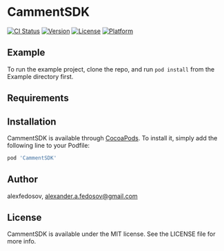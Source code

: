 # CammentSDK

[![CI Status](http://img.shields.io/travis/alexfedosov/CammentSDK.svg?style=flat)](https://travis-ci.org/alexfedosov/CammentSDK)
[![Version](https://img.shields.io/cocoapods/v/CammentSDK.svg?style=flat)](http://cocoapods.org/pods/CammentSDK)
[![License](https://img.shields.io/cocoapods/l/CammentSDK.svg?style=flat)](http://cocoapods.org/pods/CammentSDK)
[![Platform](https://img.shields.io/cocoapods/p/CammentSDK.svg?style=flat)](http://cocoapods.org/pods/CammentSDK)

## Example

To run the example project, clone the repo, and run `pod install` from the Example directory first.

## Requirements

## Installation

CammentSDK is available through [CocoaPods](http://cocoapods.org). To install
it, simply add the following line to your Podfile:

```ruby
pod 'CammentSDK'
```

## Author

alexfedosov, alexander.a.fedosov@gmail.com

## License

CammentSDK is available under the MIT license. See the LICENSE file for more info.

